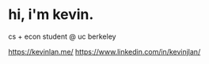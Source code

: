 # hi, i'm kevin.
cs + econ student @ uc berkeley

https://kevinlan.me/
https://www.linkedin.com/in/kevinjlan/
